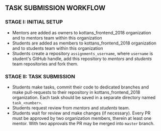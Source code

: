 ## TASK SUBMISSION WORKFLOW
### STAGE I: INITIAL SETUP
- Mentors are added as owners to kottans_frontend_2018 organization and to mentors team within this organization
- Students are added as members to kottans_frontend_2018 organization and to students team within this organization
- Students create a repository `assignments_username`, where `username` is student's GitHub handle, add this repository to _*mentors*_ and _*students*_ team repositories and fork them.
### STAGE II: TASK SUBMISSION
- Students make tasks, commit their code to dedicated branches and make pull-requests to their repository in kottans_frontend_2018 organization. Each task should be saved in a separate directory named `task_<number>`.
- Students request review from _*mentors*_ and _*students*_ team.
- Students wait for review and make changes (if necessary). Every PR must be approved by two organization members, therein at least one mentor. With two approvals the PR may be merged into `master` branch.